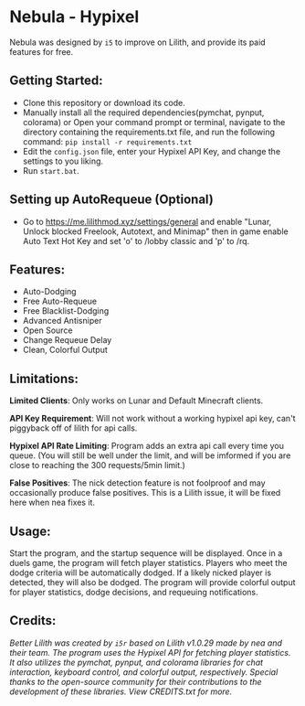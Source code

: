 # Nebula - Hypixel
Nebula was designed by `i5` to improve on Lilith, and provide its paid features for free.

## Getting Started:
- Clone this repository or download its code.
- Manually install all the required dependencies(pymchat, pynput, colorama) or Open your command prompt or terminal, navigate to the directory containing the requirements.txt file, and run the following command:
```pip install -r requirements.txt```
- Edit the `config.json` file, enter your Hypixel API Key, and change the settings to you liking.
- Run `start.bat`.

## Setting up AutoRequeue (Optional)
- Go to https://me.lilithmod.xyz/settings/general and enable "Lunar, Unlock blocked Freelook, Autotext, and Minimap" then in game enable Auto Text Hot Key and set 'o' to /lobby classic and 'p' to /rq.

## Features:
- Auto-Dodging
- Free Auto-Requeue
- Free Blacklist-Dodging
- Advanced Antisniper
- Open Source
- Change Requeue Delay
- Clean, Colorful Output

## Limitations:

**Limited Clients**: Only works on Lunar and Default Minecraft clients.

**API Key Requirement**: Will not work without a working hypixel api key, can't piggyback off of lilith for api calls.

**Hypixel API Rate Limiting**: Program adds an extra api call every time you queue. (You will still be well under the limit, and will be imformed if you are close to reaching the 300 requests/5min limit.)

**False Positives**: The nick detection feature is not foolproof and may occasionally produce false positives. This is a Lilith issue, it will be fixed here when nea fixes it.

## Usage:
Start the program, and the startup sequence will be displayed.
Once in a duels game, the program will fetch player statistics.
Players who meet the dodge criteria will be automatically dodged.
If a likely nicked player is detected, they will also be dodged.
The program will provide colorful output for player statistics, dodge decisions, and requeuing notifications.

## Credits:
*Better Lilith was created by `i5r` based on Lilith v1.0.29 made by nea and their team. The program uses the Hypixel API for fetching player statistics. It also utilizes the pymchat, pynput, and colorama libraries for chat interaction, keyboard control, and colorful output, respectively. Special thanks to the open-source community for their contributions to the development of these libraries. View CREDITS.txt for more.*
